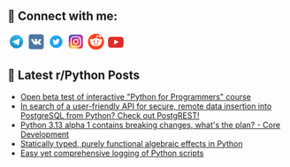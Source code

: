 ## 🔎 Connect with me:
[<img src="https://github.com/bullbesh/bullbesh/blob/main/images/Telegram.png" width="32" height="32" />](https://t.me/bullbesh)
[<img src="https://github.com/bullbesh/bullbesh/blob/main/images/VK.png" width="32" height="32" />](https://vk.com/bullbesh)
[<img src="https://github.com/bullbesh/bullbesh/blob/main/images/Twitter.png" width="32" height="32" />](https://twitter.com/bullbesh1)
[<img src="https://github.com/bullbesh/bullbesh/blob/main/images/Instagram.png" width="32" height="32" />](https://www.instagram.com/bullbesh)
[<img src="https://github.com/bullbesh/bullbesh/blob/main/images/Reddit.png" width="32" height="32" />](https://www.reddit.com/user/bullbesh)
[<img src="https://github.com/bullbesh/bullbesh/blob/main/images/YouTube.png" width="32" height="32" />](https://www.youtube.com/channel/UCtfjRs6uzgq5mfm8S06WTcg)

## 📕 Latest r/Python Posts
<!-- BLOG-POST-LIST:START -->
- [Open beta test of interactive &quot;Python for Programmers&quot; course](https://www.reddit.com/r/Python/comments/17wyxsn/open_beta_test_of_interactive_python_for/)
- [In search of a user-friendly API for secure, remote data insertion into PostgreSQL from Python? Check out PostgREST!](https://www.reddit.com/r/Python/comments/17wygxb/in_search_of_a_userfriendly_api_for_secure_remote/)
- [Python 3.13 alpha 1 contains breaking changes, what&#39;s the plan? - Core Development](https://www.reddit.com/r/Python/comments/17wxxcx/python_313_alpha_1_contains_breaking_changes/)
- [Statically typed, purely functional algebraic effects in Python](https://www.reddit.com/r/Python/comments/17wxmnr/statically_typed_purely_functional_algebraic/)
- [Easy yet comprehensive logging of Python scripts](https://www.reddit.com/r/Python/comments/17wusbm/easy_yet_comprehensive_logging_of_python_scripts/)
<!-- BLOG-POST-LIST:END -->
